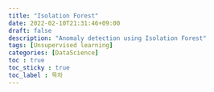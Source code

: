 ```yaml
---
title: "Isolation Forest"
date: 2022-02-10T21:31:46+09:00
draft: false
description: "Anomaly detection using Isolation Forest"
tags: [Unsupervised learning]
categories: [DataScience]
toc : true
toc_sticky : true
toc_label : 목차
---
```

